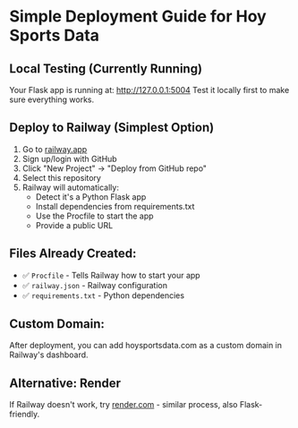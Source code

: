 # Simple Deployment Guide for Hoy Sports Data

## Local Testing (Currently Running)
Your Flask app is running at: http://127.0.0.1:5004
Test it locally first to make sure everything works.

## Deploy to Railway (Simplest Option)

1. Go to [railway.app](https://railway.app)
2. Sign up/login with GitHub
3. Click "New Project" → "Deploy from GitHub repo"
4. Select this repository
5. Railway will automatically:
   - Detect it's a Python Flask app
   - Install dependencies from requirements.txt
   - Use the Procfile to start the app
   - Provide a public URL

## Files Already Created:
- ✅ `Procfile` - Tells Railway how to start your app
- ✅ `railway.json` - Railway configuration
- ✅ `requirements.txt` - Python dependencies

## Custom Domain:
After deployment, you can add hoysportsdata.com as a custom domain in Railway's dashboard.

## Alternative: Render
If Railway doesn't work, try [render.com](https://render.com) - similar process, also Flask-friendly.
